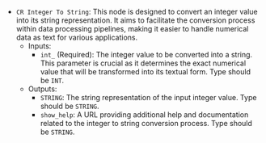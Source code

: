 - `CR Integer To String`: This node is designed to convert an integer value into its string representation. It aims to facilitate the conversion process within data processing pipelines, making it easier to handle numerical data as text for various applications.
    - Inputs:
        - `int_` (Required): The integer value to be converted into a string. This parameter is crucial as it determines the exact numerical value that will be transformed into its textual form. Type should be `INT`.
    - Outputs:
        - `STRING`: The string representation of the input integer value. Type should be `STRING`.
        - `show_help`: A URL providing additional help and documentation related to the integer to string conversion process. Type should be `STRING`.
